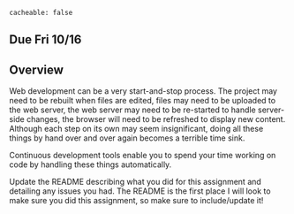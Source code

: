 ```
cacheable: false
```
## **Due Fri 10/16**

## Overview

Web development can be a very start-and-stop process. The project
 may need to be rebuilt when files are edited, files may need to be
uploaded to the web server, the web server may need to be re-started to
handle server-side changes, the browser will need to be refreshed to
display new content. Although each step on its own may seem insignificant,
doing all these things by hand over and over again becomes a terrible time sink.

Continuous development tools enable you to spend your time working on code by handling these things automatically.


Update the README describing what you did for this assignment
and detailing any issues you had. The README is the first place
I will look to make sure you did this assignment, so make sure to include/update it!

